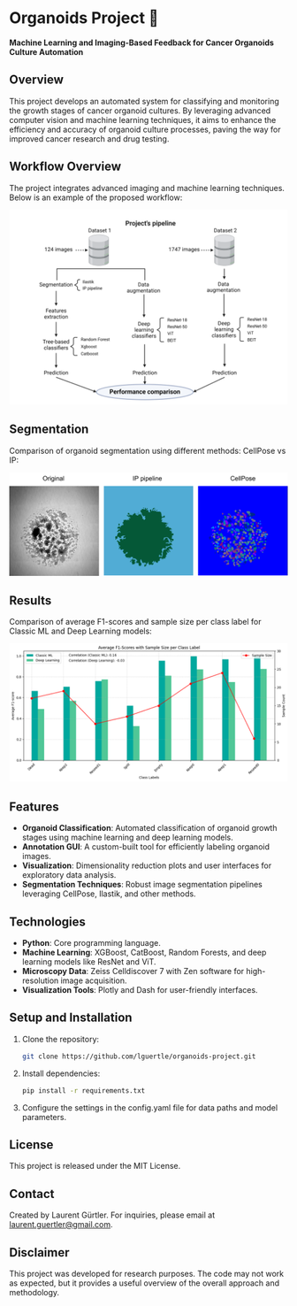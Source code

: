 # Organoids Project 🧬  
**Machine Learning and Imaging-Based Feedback for Cancer Organoids Culture Automation**  

## Overview  
This project develops an automated system for classifying and monitoring the growth stages of cancer organoid cultures. By leveraging advanced computer vision and machine learning techniques, it aims to enhance the efficiency and accuracy of organoid culture processes, paving the way for improved cancer research and drug testing.

## Workflow Overview  
The project integrates advanced imaging and machine learning techniques. Below is an example of the proposed workflow:  

![Workflow Diagram](docs/Pipeline.png)  

## Segmentation  
Comparison of organoid segmentation using different methods: CellPose vs IP:  

![Comparison of Organoid Segmentation](docs/Example_CellPose_vs_IP.png)

## Results  
Comparison of average F1-scores and sample size per class label for Classic ML and Deep Learning models:  

![Comparison of F1-Scores](docs/deep_learning_vs_classic_ML.png)

## Features  
- **Organoid Classification**: Automated classification of organoid growth stages using machine learning and deep learning models.  
- **Annotation GUI**: A custom-built tool for efficiently labeling organoid images.  
- **Visualization**: Dimensionality reduction plots and user interfaces for exploratory data analysis.  
- **Segmentation Techniques**: Robust image segmentation pipelines leveraging CellPose, Ilastik, and other methods.  

## Technologies  
- **Python**: Core programming language.  
- **Machine Learning**: XGBoost, CatBoost, Random Forests, and deep learning models like ResNet and ViT.  
- **Microscopy Data**: Zeiss Celldiscover 7 with Zen software for high-resolution image acquisition.  
- **Visualization Tools**: Plotly and Dash for user-friendly interfaces.  

## Setup and Installation  
1. Clone the repository:  
   ```bash  
   git clone https://github.com/lguertle/organoids-project.git

2. Install dependencies:  
   ```bash  
   pip install -r requirements.txt

3. Configure the settings in the config.yaml file for data paths and model parameters.

## License
This project is released under the MIT License.

## Contact
Created by Laurent Gürtler.
For inquiries, please email at laurent.guertler@gmail.com.

## Disclaimer
This project was developed for research purposes. The code may not work as expected, but it provides a useful overview of the overall approach and methodology.
